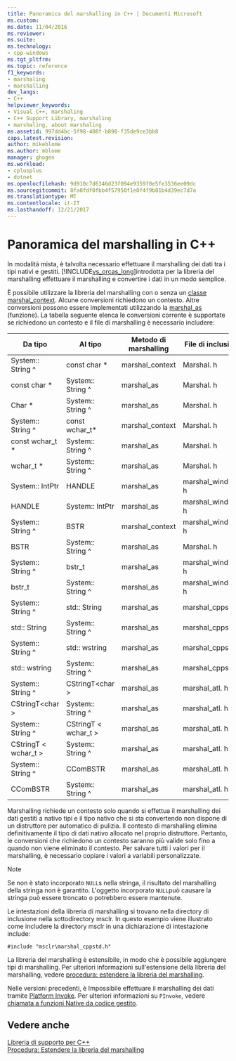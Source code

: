 ```yaml
---
title: Panoramica del marshalling in C++ | Documenti Microsoft
ms.custom: 
ms.date: 11/04/2016
ms.reviewer: 
ms.suite: 
ms.technology:
- cpp-windows
ms.tgt_pltfrm: 
ms.topic: reference
f1_keywords:
- marshaling
- marshalling
dev_langs:
- C++
helpviewer_keywords:
- Visual C++, marshaling
- C++ Support Library, marshaling
- marshaling, about marshaling
ms.assetid: 997dd4bc-5f98-408f-b890-f35de9ce3bb8
caps.latest.revision: 
author: mikeblome
ms.author: mblome
manager: ghogen
ms.workload:
- cplusplus
- dotnet
ms.openlocfilehash: 9d910c7d6346d23f094e9359f0e5fe3536ee09dc
ms.sourcegitcommit: 8fa8fdf0fbb4f57950f1e8f4f9b81b4d39ec7d7a
ms.translationtype: MT
ms.contentlocale: it-IT
ms.lasthandoff: 12/21/2017
---
```

# <a name="overview-of-marshaling-in-c"></a>Panoramica del marshalling in C++
In modalità mista, è talvolta necessario effettuare il marshalling dei dati tra i tipi nativi e gestiti. [!INCLUDE[vs_orcas_long](../atl/reference/includes/vs_orcas_long_md.md)]introdotta per la libreria del marshalling effettuare il marshalling e convertire i dati in un modo semplice.  
  
 È possibile utilizzare la libreria del marshalling con o senza un [classe marshal_context](../dotnet/marshal-context-class.md). Alcune conversioni richiedono un contesto. Altre conversioni possono essere implementati utilizzando la [marshal_as](../dotnet/marshal-as.md) (funzione). La tabella seguente elenca le conversioni corrente è supportate se richiedono un contesto e il file di marshalling è necessario includere:  
  
|Da tipo|Al tipo|Metodo di marshalling|File di inclusione|  
|---------------|-------------|--------------------|------------------|  
|System:: String ^|const char *|marshal_context|Marshal. h|  
|const char *|System:: String ^|marshal_as|Marshal. h|  
|Char *|System:: String ^|marshal_as|Marshal. h|  
|System:: String ^|const wchar_t*|marshal_context|Marshal. h|  
|const wchar_t *|System:: String ^|marshal_as|Marshal. h|  
|wchar_t *|System:: String ^|marshal_as|Marshal. h|  
|System:: IntPtr|HANDLE|marshal_as|marshal_windows. h|  
|HANDLE|System:: IntPtr|marshal_as|marshal_windows. h|  
|System:: String ^|BSTR|marshal_context|marshal_windows. h|  
|BSTR|System:: String ^|marshal_as|Marshal. h|  
|System:: String ^|bstr_t|marshal_as|marshal_windows. h|  
|bstr_t|System:: String ^|marshal_as|marshal_windows. h|  
|System:: String ^|std:: String|marshal_as|marshal_cppstd. h|  
|std:: String|System:: String ^|marshal_as|marshal_cppstd. h|  
|System:: String ^|std:: wstring|marshal_as|marshal_cppstd. h|  
|std:: wstring|System:: String ^|marshal_as|marshal_cppstd. h|  
|System:: String ^|CStringT\<char >|marshal_as|marshal_atl. h|  
|CStringT\<char >|System:: String ^|marshal_as|marshal_atl. h|  
|System:: String ^|CStringT < wchar_t >|marshal_as|marshal_atl. h|  
|CStringT < wchar_t >|System:: String ^|marshal_as|marshal_atl. h|  
|System:: String ^|CComBSTR|marshal_as|marshal_atl. h|  
|CComBSTR|System:: String ^|marshal_as|marshal_atl. h|  
  
 Marshalling richiede un contesto solo quando si effettua il marshalling dei dati gestiti a nativo tipi e il tipo nativo che si sta convertendo non dispone di un distruttore per automatico di pulizia. Il contesto di marshalling elimina definitivamente il tipo di dati nativo allocato nel proprio distruttore. Pertanto, le conversioni che richiedono un contesto saranno più valide solo fino a quando non viene eliminato il contesto. Per salvare tutti i valori per il marshalling, è necessario copiare i valori a variabili personalizzate.  
  
> [!NOTE]
>  Se non è stato incorporato `NULL`s nella stringa, il risultato del marshalling della stringa non è garantito. L'oggetto incorporato `NULL`può causare la stringa può essere troncato o potrebbero essere mantenute.  
  
 Le intestazioni della libreria di marshalling si trovano nella directory di inclusione nella sottodirectory msclr. In questo esempio viene illustrato come includere la directory msclr in una dichiarazione di intestazione include:  
  
 `#include "msclr\marshal_cppstd.h"`  
  
 La libreria del marshalling è estensibile, in modo che è possibile aggiungere tipi di marshalling. Per ulteriori informazioni sull'estensione della libreria del marshalling, vedere [procedura: estendere la libreria del marshalling](../dotnet/how-to-extend-the-marshaling-library.md).  
  
 Nelle versioni precedenti, è Impossibile effettuare il marshalling dei dati tramite [Platform Invoke](/dotnet/framework/interop/consuming-unmanaged-dll-functions). Per ulteriori informazioni su `PInvoke`, vedere [chiamata a funzioni Native da codice gestito](../dotnet/calling-native-functions-from-managed-code.md).  
  
## <a name="see-also"></a>Vedere anche  
 [Libreria di supporto per C++](../dotnet/cpp-support-library.md)   
 [Procedura: Estendere la libreria del marshalling](../dotnet/how-to-extend-the-marshaling-library.md)